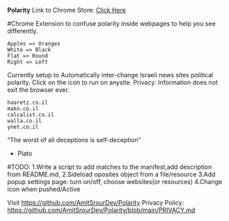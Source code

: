 **Polarity**
Link to Chrome Store: [Click Here](https://chrome.google.com/webstore/detail/polarity/fmokhbefoabjelngihnlfjkepmlfedkb?hl=iw)

#Chrome Extension to confuse polarity inside webpages to help you see differently.

	Apples => Oranges
	White => Black
	Flat => Round
	Right => Left

Currently setup to Automatically inter-change Israeli news sites political polarity.
Click on the icon to run on anysite.
Privacy: Information does not exit the browser ever.

	haaretz.co.il
	mako.co.il
	calcalist.co.il
	walla.co.il
	ynet.co.il

“The worst of all deceptions is self-deception”
- Plato

#TODO:
	1.Write a script to add matches to the manifest,add description from README.md,
	2.Sideload oposites object from a file/resource
	3.Add popup settings page: turn on/off, choose websites(or resources)
	4.Change icon when pushed/Active

Visit https://github.com/AmitSrourDev/Polarity
Privacy Policy: https://github.com/AmitSrourDev/Polarity/blob/main/PRIVACY.md
